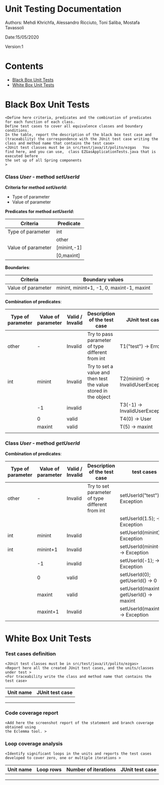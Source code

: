 # Unit Testing Documentation

Authors: Mehdi Khrichfa, Alessandro Ricciuto, Toni Saliba, Mostafa Tavassoli

Date:15/05/2020

Version:1

# Contents

- [Black Box Unit Tests](#black-box-unit-tests)
- [White Box Unit Tests](#white-box-unit-tests)


# Black Box Unit Tests

    <Define here criteria, predicates and the combination of predicates for each function of each class.
    Define test cases to cover all equivalence classes and boundary conditions.
    In the table, report the description of the black box test case and (traceability) the correspondence with the JUnit test case writing the 
    class and method name that contains the test case>
    <JUnit test classes must be in src/test/java/it/polito/ezgas   You find here, and you can use,  class EZGasApplicationTests.java that is executed before 
    the set up of all Spring components
    >

 ### **Class *User* - method *setUserId***



**Criteria for method *setUserId*:**

 - Type of parameter
 - Value of parameter


**Predicates for method *setUserId*:**

| Criteria | Predicate |
| -------- | --------- |
|Type of parameter        |int  |
|                         |other|
|Value of parameter       |[minint,-1]|
|                         |[0,maxint]|





**Boundaries**:

| Criteria | Boundary values |
| -------- | --------------- |
| Value of parameter | minint, minint+1, -1, 0, maxint-1, maxint |
|||


**Combination of predicates**:


| Type of parameter | Value of parameter | Valid / Invalid | Description of the test case | JUnit test case |
|-------|-------|-------|-------|-------|
|other|-|Invalid|Try to pass parameter of type different from int	| T1("test") -> Error|
|int|minint|Invalid|Try to set a value and then test the value stored in the object|T2(minint) -> InvalidUserException|
||-1|invalid||T3(-1) -> InvalidUserException|
||0|valid||T4(0) -> User|
||maxint|valid||T(5) -> maxint|
||||||


 ### **Class *User* - method *getUserId***


**Combination of predicates**:

| Type of parameter | Value of parameter | Valid / Invalid | Description of the test case | test cases |
|-------|-------|-------|-------|-------|
|other|-|Invalid|Try to set parameter of type different from int| setUserId("test"); -> Exception|
||||| setUserId(1.5); -> Exception|
|int|minint|Invalid||setUserId(minint); -> Exception|
|int|minint+1|Invalid||setUserId(minint+1); -> Exception|
||-1|invalid||setUserId(-1); -> Exception|
||0|valid||setUserId(0); <br> getUserId() -> 0|
||maxint|valid||setUserId(maxint); <br> getUserId() -> maxint |
||maxint+1|Invalid||setUserId(maxint+1);-> Exception|
||||||



# White Box Unit Tests

### Test cases definition
    
    <JUnit test classes must be in src/test/java/it/polito/ezgas>
    <Report here all the created JUnit test cases, and the units/classes under test >
    <For traceability write the class and method name that contains the test case>


| Unit name | JUnit test case |
|--|--|
|||
|||
||||

### Code coverage report

    <Add here the screenshot report of the statement and branch coverage obtained using
    the Eclemma tool. >


### Loop coverage analysis

    <Identify significant loops in the units and reports the test cases
    developed to cover zero, one or multiple iterations >

|Unit name | Loop rows | Number of iterations | JUnit test case |
|---|---|---|---|
|||||
|||||
||||||



